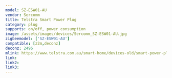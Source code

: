 ```yaml
---
model: SZ-ESW01-AU
vendor: Sercomm
title: Telstra Smart Power Plug
category: plug
supports: on/off, power consumption
image: /assets/images/devices/Sercomm_SZ-ESW01-AU.jpg
zigbeemodel: ['SZ-ESW01-AU']
compatible: [z2m,deconz]
deconz: 2496
mlink: https://www.telstra.com.au/smart-home/devices-old/smart-power-plug
link: 
link2: 
link3: 
---
```


